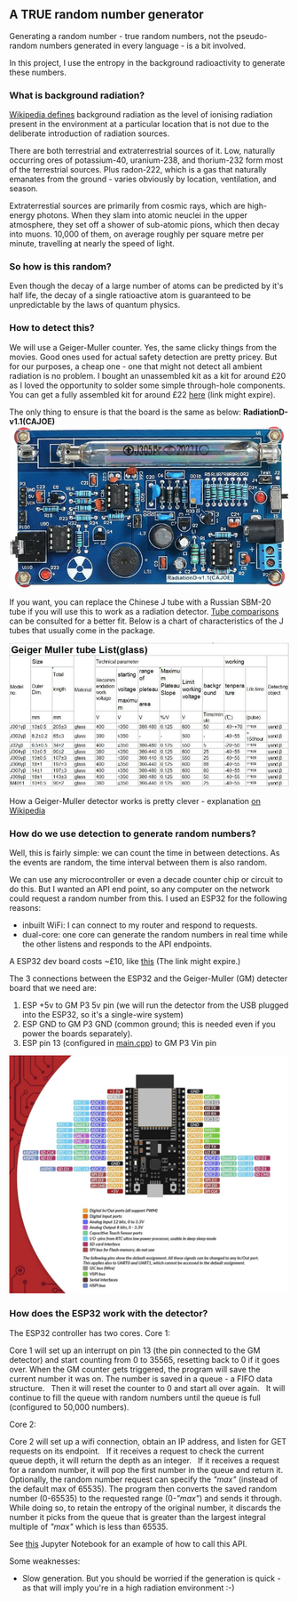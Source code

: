 ## A __TRUE__ random number generator


Generating a random number - true random numbers, not the pseudo-random numbers generated in every language - is a bit involved.


In this project, I use the entropy in the background radioactivity to generate these numbers.


### What is background radiation?


[Wikipedia defines](https://en.wikipedia.org/wiki/Background_radiation) background radiation as the level of ionising radiation present in the environment at a particular location that is not due to the deliberate introduction of radiation sources.


There are both terrestrial and extraterrestrial sources of it.
Low, naturally occurring ores of potassium-40, uranium-238, and thorium-232 form most of the terrestrial sources. Plus radon-222, which is a gas that naturally emanates from the ground - varies obviously by location, ventilation, and season.


Extraterrestial sources are primarily from cosmic rays, which are high-energy photons. When they slam into atomic neuclei in the upper atmosphere, they set off a shower of sub-atomic pions, which then decay into muons. 10,000 of them, on average roughly per square metre per minute, travelling at nearly the speed of light.


### So how is this random?
Even though the decay of a large number of atoms can be predicted by it's half life, the decay of a single ratioactive atom is guaranteed to be unpredictable by the laws of quantum physics.


### How to detect this?
We will use a Geiger-Muller counter. Yes, the same clicky things from the movies. Good ones used for actual safety detection are pretty pricey. But for our purposes, a cheap one - one that might not detect all ambient radiation is no problem. I bought an unassembled kit as a kit for around £20 as I loved the opportunity to solder some simple through-hole components. You can get a fully assembled kit for around £22 [here](https://www.amazon.co.uk/dp/B09X1H5CW4/ref=sspa_dk_detail_2?psc=1&pd_rd_i=B09X1H5CW4&pd_rd_w=UmAAH&content-id=amzn1.sym.84ea1bf1-65a8-4363-b8f5-f0df58cbb686&pf_rd_p=84ea1bf1-65a8-4363-b8f5-f0df58cbb686&pf_rd_r=6T91H92ET624VQBF90ZP&pd_rd_wg=13Ojw&pd_rd_r=af5cdccb-5bdb-4c70-9fa1-ba008338d04c&s=diy&sp_csd=d2lkZ2V0TmFtZT1zcF9kZXRhaWw) (link might expire). 
 
 
The only thing to ensure is that the board is the same as below: __RadiationD-v1.1(CAJOE)__
![Board image](GM_board.jpg)

If you want, you can replace the Chinese J tube with a Russian SBM-20 tube if you will use this to work as a radiation detector. [Tube comparisons](https://sites.google.com/site/diygeigercounter/technical/gm-tubes-supported) can be consulted for a better fit. Below is a chart of characteristics of the J tubes that usually come in the package.

![J tube characteristics](J_tubes.jpeg)

How a Geiger-Muller detector works is pretty clever - explanation [on Wikipedia](https://en.wikipedia.org/wiki/Geiger_counter)

### How do we use detection to generate random numbers?
Well, this is fairly simple: we can count the time in between detections. As the events are random, the time interval between them is also random.


We can use any microcontroller or even a decade counter chip or circuit to do this. But I wanted an API end point, so any computer on the network could request a random number from this. I used an ESP32 for the following reasons:
- inbuilt WiFi: I can connect to my router and respond to requests.
- dual-core: one core can generate the random numbers in real time while the other listens and responds to the API endpoints.


A ESP32 dev board costs ~£10, like [this](https://www.amazon.co.uk/AZDelivery-Development-Unsoldered-including-Successor/dp/B08BTS62L7/ref=sxin_14_pa_sp_search_thematic_sspa?content-id=amzn1.sym.f6fbf3b3-e08a-4fcc-8bb1-2b8aafa7a1e7%3Aamzn1.sym.f6fbf3b3-e08a-4fcc-8bb1-2b8aafa7a1e7&crid=69CBJ2R4HCT5&cv_ct_cx=esp32+development+board&keywords=esp32+development+board&pd_rd_i=B08BTS62L7&pd_rd_r=adc2a27a-d7ee-4104-9ded-32dfd4ced52b&pd_rd_w=j95Ap&pd_rd_wg=67HLM&pf_rd_p=f6fbf3b3-e08a-4fcc-8bb1-2b8aafa7a1e7&pf_rd_r=F8X402S1RVACM4WH99J0&qid=1706374947&sbo=RZvfv%2F%2FHxDF%2BO5021pAnSA%3D%3D&sprefix=esp32%2Caps%2C90&sr=1-2-ad3222ed-9545-4dc8-8dd8-6b2cb5278509-spons&sp_csd=d2lkZ2V0TmFtZT1zcF9zZWFyY2hfdGhlbWF0aWM&psc=1) (The link might expire.)


The 3 connections between the ESP32 and the Geiger-Muller (GM) detecter board that we need are:


1. ESP +5v to GM P3 5v pin (we will run the detector from the USB plugged into the ESP32, so it's a single-wire system)
1. ESP GND to GM P3 GND (common ground; this is needed even if you power the boards separately).
1. ESP pin 13 (configured in [main.cpp](src/main.cpp)) to GM P3 Vin pin



![ESP32 connections](ESP32DEV.jpg)


### How does the ESP32 work with the detector?


The ESP32 controller has two cores.
Core 1:


Core 1 will set up an interrupt on pin 13 (the pin connected to the GM detector) and start counting from 0 to 35565, resetting back to 0 if it goes over.
When the GM counter gets triggered, the program will save the current number it was on.
The number is saved in a queue - a FIFO data structure.  
Then it will reset the counter to 0 and start all over again.  
It will continue to fill the queue with random numbers until the queue is full (configured to 50,000 numbers).



Core 2:


Core 2 will set up a wifi connection, obtain an IP address, and listen for GET requests on its endpoint.  
If it receives a request to check the current queue depth, it will return the depth as an integer.  
If it receives a request for a random number, it will pop the first number in the queue and return it.
Optionally, the random number request can specify the _"max"_ (instead of the default max of 65535). The program then converts the saved random number (0-65535) to the requested range (0-_"max"_) and sends it through.  
While doing so, to retain the entropy of the original number, it discards the number it picks from the queue that is greater than the largest integral multiple of _"max"_ which is less than 65535.

See [this](usage/call_service.ipynb) Jupyter Notebook for an example of how to call this API.

Some weaknesses:
- Slow generation. But you should be worried if the generation is quick - as that will imply you're in a high radiation environment :-)


